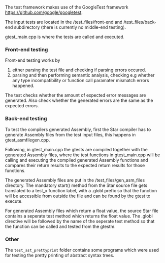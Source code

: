 The test framework makes use of the GoogleTest framework https://github.com/google/googletest.

The input tests are located in the /test_files/front-end and /test_files/back-end subdirectory (there is currently no middle-end testing).

gtest_main.cpp is where the tests are called and executed.

### Front-end testing
Front-end testing works by  
1. either parsing the test file and checking if parsing errors occured.
2. parsing and then performing semantic analysis, checking e.g whether any type incompatibility or function call paramater mismatch errors happened.

The test checks whether the amount of expected error messages are generated. Also check whether the generated errors are the same as the expected errors.

### Back-end testing
To test the compilers generated Assembly, first the Star compiler has to generate Assembly files from the test input files, this happens in gtest_asmfilegen.cpp.

Following, in gtest_main.cpp the gtests are compiled together with the generated Assembly files, where the test functions in gtest_main.cpp will be calling and executing the compiled generated Assembly functions and compares their return results to the expected return results for those functions.

The generated Assembly files are put in the /test_files/gen_asm_files directory. The mandatory start() method from the Star source file gets translated to a test_x function label, with a .globl prefix so that the function will be accessible from outside the file and can be found by the gtest to execute.

For generated Assembly files which return a float value, the source Star file contains a seperate test method which returns the float value. The .globl directive will be followed by the name of the seperate test method so that the function can be called and tested from the gtestm.

### Other
The `test_ast_prettyprint` folder contains some programs which were used for testing the pretty printing of abstract syntax trees.
